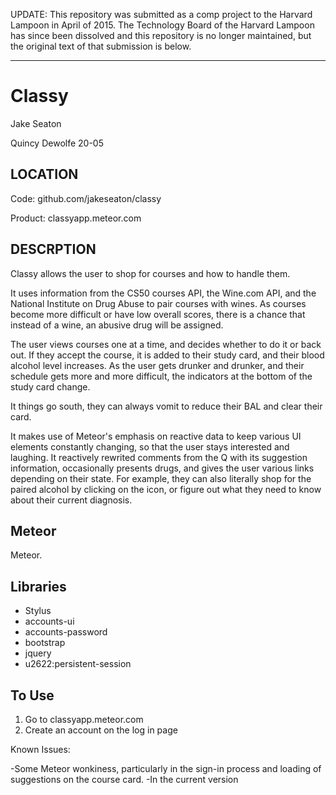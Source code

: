 UPDATE: This repository was submitted as a comp project to the Harvard Lampoon in April of 2015. The Technology Board of the Harvard Lampoon has since been dissolved and this repository is no longer maintained, but the original text of that submission is below.

--------

Classy
=======

Jake Seaton

Quincy Dewolfe 20-05

LOCATION
---
Code: github.com/jakeseaton/classy

Product: classyapp.meteor.com


DESCRPTION
---

Classy allows the user to shop for courses and how to handle them. 

It uses information from the CS50 courses API, the Wine.com API, and the National Institute on Drug Abuse to pair courses with wines. As courses become more difficult or have low overall scores, there is a chance that instead of a wine, an abusive drug will be assigned.

The user views courses one at a time, and decides whether to do it or back out. If they accept the course, it is added to their study card, and their blood alcohol level increases. As the user gets drunker and drunker, and their schedule gets more and more difficult, the indicators at the bottom of the study card change.  

It things go south, they can always vomit to reduce their BAL and clear their card.

It makes use of Meteor's emphasis on reactive data to keep various UI elements constantly changing, so that the user stays interested and laughing. It reactively rewrited comments from the Q with its suggestion information, occasionally presents drugs, and gives the user various links depending on their state. For example, they can also literally shop for the paired alcohol by clicking on the icon, or figure out what they need to know about their current diagnosis.

Meteor
---
Meteor.

Libraries
---
- Stylus
- accounts-ui
- accounts-password
- bootstrap
- jquery
- u2622:persistent-session


To Use
---

1) Go to classyapp.meteor.com
2) Create an account on the log in page

Known Issues:

-Some Meteor wonkiness, particularly in the sign-in process and loading of suggestions on the course card.
-In the current version 
